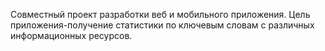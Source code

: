 Совместный проект разработки веб и мобильного приложения.
Цель приложения-получение статистики по ключевым словам с различных информационных ресурсов.
